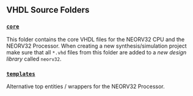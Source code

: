 ## VHDL Source Folders

### [`core`](https://github.com/stnolting/neorv32/tree/master/rtl/core)

This folder contains the core VHDL files for the NEORV32 CPU and the NEORV32 Processor.
When creating a new synthesis/simulation project make sure that all `*.vhd` files from this folder are added to a
*new design library* called `neorv32`.

### [`templates`](https://github.com/stnolting/neorv32/tree/master/rtl/templates)

Alternative top entities / wrappers for the NEORV32 Processor.
